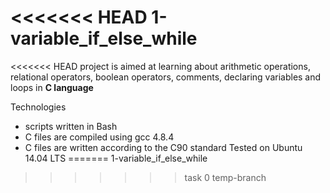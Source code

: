<<<<<<< HEAD
1-variable_if_else_while
=======
<<<<<<< HEAD
project is aimed at learning about arithmetic operations, relational operators, boolean operators, comments, declaring variables and loops in **C  language**

Technologies
- scripts written in Bash
- C files are compiled using gcc 4.8.4
- C files are written according to the C90 standard
Tested on Ubuntu 14.04 LTS
=======
1-variable_if_else_while
>>>>>>> task 0
>>>>>>> temp-branch
